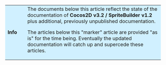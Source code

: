 <table border="0"><tr><td width="48px" bgcolor="#d0f0ff"><strong>Info</strong></td><td bgcolor="#d0f0ff">
The documents below this article reflect the state of the documentation of <b>Cocos2D v3.2 / SpriteBuilder v1.2</b> plus additional, previously unpublished documentation.
<p/>
The articles below this "marker" article are provided "as is" for the time being. Eventually the updated documentation will catch up and supercede these articles.
</td></tr></table>
